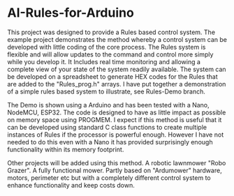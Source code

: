 # AI-Rules-for-Arduino
This project was designed to provide a Rules based control system. The example project demonstrates the method whereby a control system can be developed with little coding of the core process. The Rules system is flexible and will allow updates to the command and control more simply while you develop it. It Includes real time monitoring and allowing a complete view of your state of the system readily available. The system can be developed on a spreadsheet to generate HEX codes for the Rules that are added to the "Rules_prog.h" arrays. I have put together a demonstration of a simple rules based system to illustrate, see Rules-Demo branch. 

The Demo is shown using a Arduino and has been tested with a Nano, NodeMCU, ESP32. The code is designed to have as little impact as possible on memory space using PROGMEM. I expect if this method is useful that it can be developed using standard C class functions to create multiple instances of Rules if the processor is powerful enough. However I have not needed to do this even with a Nano it has provided surprisingly enough functionality within its memory footprint. 

Other projects will be added using this method. 
A robotic lawnmower "Robo Grazer". A fully functional mower. Partly based on "Ardumower" hardware, motors, perimeter etc but with a completely different control system to enhance functionality and keep costs down.
